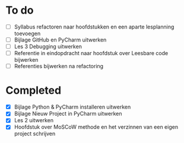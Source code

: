 # To do

- [ ] Syllabus refactoren naar hoofdstukken en een aparte lesplanning toevoegen
- [ ] Bijlage GitHub en PyCharm uitwerken
- [ ] Les 3 Debugging uitwerken
- [ ] Referentie in eindopdracht naar hoofdstuk over Leesbare code bijwerken
- [ ] Referenties bijwerken na refactoring

# Completed

- [x] Bijlage Python & PyCharm installeren uitwerken
- [x] Bijlage Nieuw Project in PyCharm uitwerken
- [x] Les 2 uitwerken
- [x] Hoofdstuk over MoSCoW methode en het verzinnen van een eigen project schrijven
